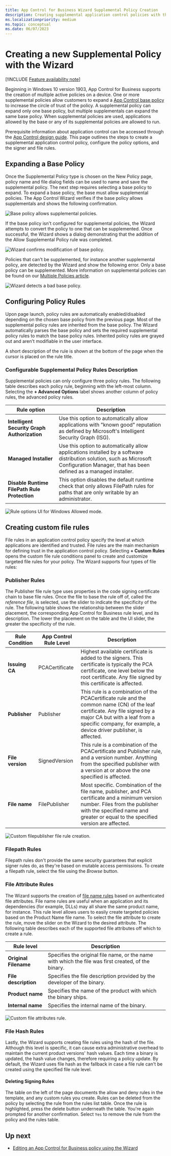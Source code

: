 ```yaml
---
title: App Control for Business Wizard Supplemental Policy Creation
description: Creating supplemental application control policies with the App Control Wizard.
ms.localizationpriority: medium
ms.topic: conceptual
ms.date: 06/07/2023
---
```


# Creating a new Supplemental Policy with the Wizard

[!INCLUDE [Feature availability note](../includes/feature-availability-note.md)]

Beginning in Windows 10 version 1903, App Control for Business supports the creation of multiple active policies on a device. One or more supplemental policies allow customers to expand a [App Control base policy](appcontrol-wizard-create-base-policy.md) to increase the circle of trust of the policy. A supplemental policy can expand only one base policy, but multiple supplementals can expand the same base policy. When supplemental policies are used, applications allowed by the base or any of its supplemental policies are allowed to run.

Prerequisite information about application control can be accessed through the [App Control design guide](appcontrol-design-guide.md). This page outlines the steps to create a supplemental application control policy, configure the policy options, and the signer and file rules.

## Expanding a Base Policy

Once the Supplemental Policy type is chosen on the New Policy page, policy name and file dialog fields can be used to name and save the supplemental policy. The next step requires selecting a base policy to expand. To expand a base policy, the base must allow supplemental policies. The App Control Wizard verifies if the base policy allows supplementals and shows the following confirmation.

![Base policy allows supplemental policies.](../images/appcontrol-wizard-supplemental-expandable.png)

If the base policy isn't configured for supplemental policies, the Wizard attempts to convert the policy to one that can be supplemented. Once successful, the Wizard shows a dialog demonstrating that the addition of the Allow Supplemental Policy rule was completed.

![Wizard confirms modification of base policy.](../images/appcontrol-wizard-confirm-base-policy-modification.png)

Policies that can't be supplemented, for instance another supplemental policy, are detected by the Wizard and show the following error. Only a base policy can be supplemented. More information on supplemental policies can be found on our [Multiple Policies article](deploy-multiple-appcontrol-policies.md).

![Wizard detects a bad base policy.](../images/appcontrol-wizard-supplemental-not-base.png)

## Configuring Policy Rules

Upon page launch, policy rules are automatically enabled/disabled depending on the chosen base policy from the previous page. Most of the supplemental policy rules are inherited from the base policy. The Wizard automatically parses the base policy and sets the required supplemental policy rules to match the base policy rules. Inherited policy rules are grayed out and aren't modifiable in the user interface.

A short description of the rule is shown at the bottom of the page when the cursor is placed on the rule title.

### Configurable Supplemental Policy Rules Description

Supplemental policies can only configure three policy rules. The following table describes each policy rule, beginning with the left-most column. Selecting the **+ Advanced Options** label shows another column of policy rules, the advanced policy rules.

| Rule option | Description |
|------------ | ----------- |
| **Intelligent Security Graph Authorization** | Use this option to automatically allow applications with "known good" reputation as defined by Microsoft's Intelligent Security Graph (ISG). |
| **Managed Installer** | Use this option to automatically allow applications installed by a software distribution solution, such as Microsoft Configuration Manager, that has been defined as a managed installer. |
| **Disable Runtime FilePath Rule Protection** | This option disables the default runtime check that only allows FilePath rules for paths that are only writable by an administrator. |

![Rule options UI for Windows Allowed mode.](../images/appcontrol-wizard-supplemental-policy-rule-options-UI.png)

## Creating custom file rules

File rules in an application control policy specify the level at which applications are identified and trusted. File rules are the main mechanism for defining trust in the application control policy. Selecting **+ Custom Rules** opens the custom file rule conditions panel to create and customize targeted file rules for your policy. The Wizard supports four types of file rules:

### Publisher Rules

The Publisher file rule type uses properties in the code signing certificate chain to base file rules. Once the file to base the rule off of, called the *reference file*, is selected, use the slider to indicate the specificity of the rule.  The following table shows the relationship between the slider placement, the corresponding App Control for Business rule level, and its description. The lower the placement on the table and the UI slider, the greater the specificity of the rule.

| Rule Condition | App Control Rule Level | Description |
|------------ | ----------- | ----------- |
| **Issuing CA** | PCACertificate | Highest available certificate is added to the signers. This certificate is typically the PCA certificate, one level below the root certificate. Any file signed by this certificate is affected. |
| **Publisher** | Publisher | This rule is a combination of the PCACertificate rule and the common name (CN) of the leaf certificate. Any file signed by a major CA but with a leaf from a specific company, for example, a device driver publisher, is affected. |
| **File version** | SignedVersion | This rule is a combination of the PCACertificate and Publisher rule, and a version number. Anything from the specified publisher with a version at or above the one specified is affected. |
| **File name** | FilePublisher | Most specific. Combination of the file name, publisher, and PCA certificate and a minimum version number. Files from the publisher with the specified name and greater or equal to the specified version are affected. |

![Custom filepublisher file rule creation.](../images/appcontrol-wizard-custom-publisher-rule.png)

### Filepath Rules

Filepath rules don't provide the same security guarantees that explicit signer rules do, as they're based on mutable access permissions. To create a filepath rule, select the file using the *Browse* button.

### File Attribute Rules

The Wizard supports the creation of [file name rules](select-types-of-rules-to-create.md#use--specificfilenamelevel-with-filename-filepublisher-or-whqlfilepublisher-level-rules) based on authenticated file attributes. File name rules are useful when an application and its dependencies (for example, DLLs) may all share the same product name, for instance. This rule level allows users to easily create targeted policies based on the Product Name file name. To select the file attribute to create the rule, move the slider on the Wizard to the desired attribute. The following table describes each of the supported file attributes off which to create a rule.

| Rule level | Description |
|------------ | ----------- |
| **Original Filename** | Specifies the original file name, or the name with which the file was first created, of the binary. |
| **File description** | Specifies the file description provided by the developer of the binary. |
| **Product name** | Specifies the name of the product with which the binary ships. |
| **Internal name** | Specifies the internal name of the binary. |

![Custom file attributes rule.](../images/appcontrol-wizard-custom-file-attribute-rule.png)

### File Hash Rules

Lastly, the Wizard supports creating file rules using the hash of the file. Although this level is specific, it can cause extra administrative overhead to maintain the current product versions' hash values. Each time a binary is updated, the hash value changes, therefore requiring a policy update. By default, the Wizard uses file hash as the fallback in case a file rule can't be created using the specified file rule level.

#### Deleting Signing Rules

The table on the left of the page documents the allow and deny rules in the template, and any custom rules you create. Rules can be deleted from the policy by selecting the rule from the rules list table. Once the rule is highlighted, press the delete button underneath the table. You're again prompted for another confirmation. Select `Yes` to remove the rule from the policy and the rules table.

## Up next

- [Editing an App Control for Business policy using the Wizard](appcontrol-wizard-editing-policy.md)
